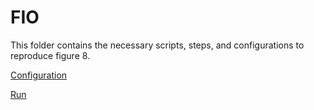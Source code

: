 # FIO 

This folder contains the necessary scripts, steps, and configurations to reproduce figure 8. 

[Configuration](./config_figure_8.md)

[Run](./run_figure_8.md)
